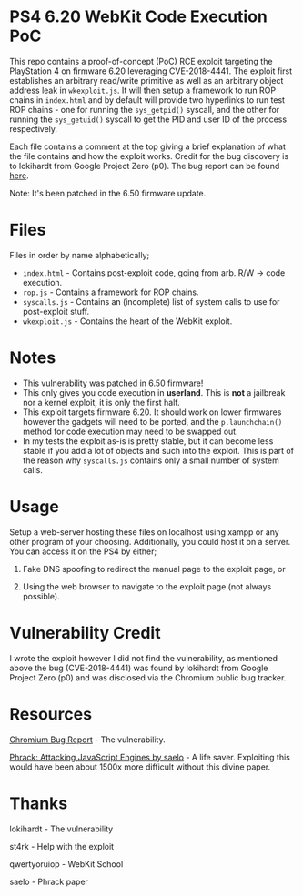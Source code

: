 PS4 6.20 WebKit Code Execution PoC
==============

This repo contains a proof-of-concept (PoC) RCE exploit targeting the PlayStation 4 on firmware 6.20 leveraging CVE-2018-4441. The exploit first establishes an arbitrary read/write primitive as well as an arbitrary object address leak in `wkexploit.js`. It will then setup a framework to run ROP chains in `index.html` and by default will provide two hyperlinks to run test ROP chains - one for running the `sys_getpid()` syscall, and the other for running the `sys_getuid()` syscall to get the PID and user ID of the process respectively.

Each file contains a comment at the top giving a brief explanation of what the file contains and how the exploit works. Credit for the bug discovery is to lokihardt from Google Project Zero (p0). The bug report can be found [here](https://bugs.chromium.org/p/project-zero/issues/detail?id=1685&desc=2).

Note: It's been patched in the 6.50 firmware update.



Files
==============

Files in order by name alphabetically;

* `index.html` - Contains post-exploit code, going from arb. R/W -> code execution.
* `rop.js` - Contains a framework for ROP chains.
* `syscalls.js` - Contains an (incomplete) list of system calls to use for post-exploit stuff.
* `wkexploit.js` - Contains the heart of the WebKit exploit.



Notes
==============

* This vulnerability was patched in 6.50 firmware!
* This only gives you code execution in **userland**. This is **not** a jailbreak nor a kernel exploit, it is only the first half.
* This exploit targets firmware 6.20. It should work on lower firmwares however the gadgets will need to be ported, and the `p.launchchain()` method for code execution may need to be swapped out.
* In my tests the exploit as-is is pretty stable, but it can become less stable if you add a lot of objects and such into the exploit. This is part of the reason why `syscalls.js` contains only a small number of system calls.



Usage
==============

Setup a web-server hosting these files on localhost using xampp or any other program of your choosing. Additionally, you could host it on a server. You can access it on the PS4 by either;

1) Fake DNS spoofing to redirect the manual page to the exploit page, or

2) Using the web browser to navigate to the exploit page (not always possible).



Vulnerability Credit
==============

I wrote the exploit however I did not find the vulnerability, as mentioned above the bug (CVE-2018-4441) was found by lokihardt from Google Project Zero (p0) and was disclosed via the Chromium public bug tracker.



Resources
==============

[Chromium Bug Report](https://bugs.chromium.org/p/project-zero/issues/detail?id=1685&desc=2) - The vulnerability.

[Phrack: Attacking JavaScript Engines by saelo](http://www.phrack.org/papers/attacking_javascript_engines.html) - A life saver. Exploiting this would have been about 1500x more difficult without this divine paper.



Thanks
==============

lokihardt - The vulnerability

st4rk - Help with the exploit

qwertyoruiop - WebKit School

saelo - Phrack paper
